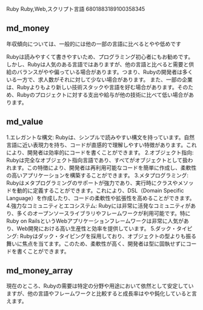 Ruby
Ruby,Web,スクリプト言語
6801883189100358345







## md_money

年収傾向については、一般的には他の一部の言語に比べるとやや低めです

Rubyは読みやすくて書きやすいため、プログラミング初心者にもお勧めです。
しかし、Rubyは人気のある言語ではありますが、他の言語と比べると需要と供給のバランスがやや偏っている場合があります。つまり、Rubyの開発者は多くいる一方で、求人数がそれに対して少ない場合があります。
また、一部の企業は、Rubyよりもより新しい技術スタックや言語を好む場合があります。そのため、Rubyのプロジェクトに対する支出や給与が他の技術に比べて低い場合があります。



## md_value

1.エレガントな構文: Rubyは、シンプルで読みやすい構文を持っています。自然言語に近い表現力を持ち、コードが直感的で理解しやすい特徴があります。これにより、開発者は効率的にコードを書くことができます。
2.オブジェクト指向: Rubyは完全なオブジェクト指向言語であり、すべてがオブジェクトとして扱われます。この特徴により、開発者は再利用可能なコードを簡単に作成し、柔軟性の高いアプリケーションを構築することができます。
3.メタプログラミング: Rubyはメタプログラミングのサポートが強力であり、実行時にクラスやメソッドを動的に定義することができます。これにより、DSL（Domain Specific Language）を作成したり、コードの柔軟性や拡張性を高めることができます。
4.強力なコミュニティとエコシステム: Rubyには非常に活発なコミュニティがあり、多くのオープンソースライブラリやフレームワークが利用可能です。特にRuby on RailsというWebアプリケーションフレームワークは非常に人気があり、Web開発における高い生産性と効率を提供しています。
5.ダック・タイピング: Rubyはダック・タイピングを採用しており、オブジェクトの型よりも振る舞いに焦点を当てます。このため、柔軟性が高く、開発者は型に固執せずにコードを書くことができます。



## md_money_array


現在のところ、Rubyの需要は特定の分野や用途において依然として安定していますが、他の言語やフレームワークと比較すると成長率はやや鈍化していると言えます。








